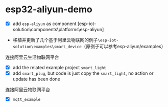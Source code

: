 # esp32-aliyun-demo

- [x] add `esp-aliyun` as component [esp-iot-solution\components\platforms\esp-aliyun] 
- 移植并更新了几个基于阿里云物联网的例子`\esp-iot-solution\examples\smart_device`（原例子可以参考esp-aliyun/examples）

连接阿里云生活物联网平台

- [x] add the related example project `smart_light`
- [x] add `smart_plug`, but code is just copy the `smart_light`, no action or update has been done

连接阿里云物联网平台

- [x] `mqtt_example`

